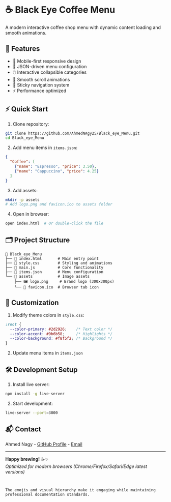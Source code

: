 
# ☕ Black Eye Coffee Menu 


A modern interactive coffee shop menu with dynamic content loading and smooth animations.

## 🚀 Features
- 📱 Mobile-first responsive design
- 🎨 JSON-driven menu configuration
- 🖱️ Interactive collapsible categories
- 🚀 Smooth scroll animations
- 📍 Sticky navigation system
- ⚡ Performance optimized

## ⚡ Quick Start
1. Clone repository:
```bash
git clone https://github.com/AhmedNAgy25/Black_eye_Menu.git
cd Black_eye_Menu
```

2. Add menu items in `items.json`:
```json
{
  "Coffee": [
    {"name": "Espresso", "price": 3.50},
    {"name": "Cappuccino", "price": 4.25}
  ]
}
```

3. Add assets:
```bash
mkdir -p assets
# Add logo.png and favicon.ico to assets folder
```

4. Open in browser:
```bash
open index.html  # Or double-click the file
```

## 🗂️ Project Structure
```
📁 Black_eye_Menu
├── 📄 index.html       # Main entry point
├── 📄 style.css        # Styling and animations
├── 📄 main.js          # Core functionality
├── 📄 items.json       # Menu configuration
└── 📁 assets           # Image assets
    ├── 🖼️ logo.png     # Brand logo (300x300px)
    └── 🎯 favicon.ico  # Browser tab icon
```

## 🎨 Customization
1. Modify theme colors in `style.css`:
```css
:root {
  --color-primary: #2d2926;    /* Text color */
  --color-accent: #9b6b58;     /* Highlights */
  --color-background: #f8f5f2; /* Background */
}
```

2. Update menu items in `items.json`

## 🛠️ Development Setup
1. Install live server:
```bash
npm install -g live-server
```

2. Start development:
```bash
live-server --port=3000
```

## 📬 Contact
Ahmed Nagy - [GitHub Profile](https://github.com/AhmedNAgy25) - [Email](ahmednagy25t@gmail.com)

---

**Happy brewing!** ☕✨  
*Optimized for modern browsers (Chrome/Firefox/Safari/Edge latest versions)*
```


The emojis and visual hierarchy make it engaging while maintaining professional documentation standards.
